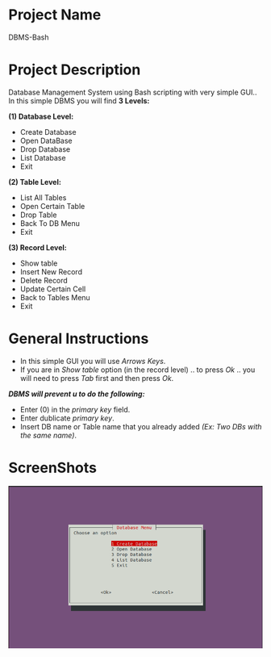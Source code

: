 # Project Name

DBMS-Bash

# Project Description

 Database Management System using Bash scripting with very simple GUI..
 In this simple DBMS you will find **3 Levels:**
 
**(1) Database Level:** 
  - Create Database
  - Open DataBase
  - Drop Database
  - List Database
  - Exit
  
**(2) Table Level:**
  - List All Tables
  - Open Certain Table
  - Drop Table
  - Back To DB Menu
  - Exit
  
**(3) Record Level:** 
  - Show table
  - Insert New Record
  - Delete Record
  - Update Certain Cell
  - Back to Tables Menu
  - Exit
  
  # General Instructions
  * In this simple GUI you will use *Arrows Keys*.
  * If you are in *Show table* option (in the record level) .. to press *Ok* .. you will need to press *Tab* first and then press *Ok*.
  
  ***DBMS will prevent u to do the following:***
  - Enter (0) in the *primary key* field.
  - Enter dublicate *primary key*.
  - Insert DB name or Table name that you already added *(Ex: Two DBs with the same name)*.
  
  # ScreenShots

![alt text](https://github.com/Ahmedsamymahrous/DBMS-Bash/blob/main/Screenshot%20from%202021-01-01%2015-29-30.png)

